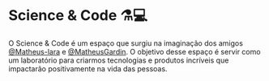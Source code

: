 # Science & Code ⚗️💻

O Science & Code é um espaço que surgiu na imaginação dos amigos [@Matheus-lara](https://github.com/Matheus-Lara) e [@MatheusGardin](https://github.com/MatheusGardin). O objetivo desse espaço é servir como um laboratório para criarmos tecnologias e produtos incríveis que impactarão positivamente na vida das pessoas.
